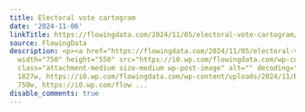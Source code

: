 ```yaml
---
title: Electoral vote cartogram
date: '2024-11-06'
linkTitle: https://flowingdata.com/2024/11/05/electoral-vote-cartogram/
source: FlowingData
description: <p><a href="https://flowingdata.com/2024/11/05/electoral-vote-cartogram/"><img
  width="750" height="558" src="https://i0.wp.com/flowingdata.com/wp-content/uploads/2024/11/Bloomberg-cartogram.png?fit=750%2C558&amp;quality=100&amp;ssl=1"
  class="attachment-medium size-medium wp-post-image" alt="" decoding="async" srcset="https://i0.wp.com/flowingdata.com/wp-content/uploads/2024/11/Bloomberg-cartogram.png?w=1827&amp;quality=100&amp;ssl=1
  1827w, https://i0.wp.com/flowingdata.com/wp-content/uploads/2024/11/Bloomberg-cartogram.png?resize=750%2C558&amp;quality=100&amp;ssl=1
  750w, https://i0.wp.com/flow ...
disable_comments: true
---
```

<p><a href="https://flowingdata.com/2024/11/05/electoral-vote-cartogram/"><img width="750" height="558" src="https://i0.wp.com/flowingdata.com/wp-content/uploads/2024/11/Bloomberg-cartogram.png?fit=750%2C558&amp;quality=100&amp;ssl=1" class="attachment-medium size-medium wp-post-image" alt="" decoding="async" srcset="https://i0.wp.com/flowingdata.com/wp-content/uploads/2024/11/Bloomberg-cartogram.png?w=1827&amp;quality=100&amp;ssl=1 1827w, https://i0.wp.com/flowingdata.com/wp-content/uploads/2024/11/Bloomberg-cartogram.png?resize=750%2C558&amp;quality=100&amp;ssl=1 750w, https://i0.wp.com/flow ...